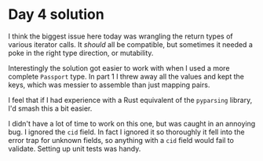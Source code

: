 # Day 4 solution

I think the biggest issue here today was wrangling the return types of various iterator calls. It *should* all be compatible, but sometimes it needed a poke in the right type direction, or mutability.

Interestingly the solution got easier to work with when I used a more complete `Passport` type. In part 1 I threw away all the values and kept the keys, which was messier to assemble than just mapping pairs.

I feel that if I had experience with a Rust equivalent of the `pyparsing` library, I'd smash this a bit easier.

I didn't have a lot of time to work on this one, but was caught in an annoying bug. I ignored the `cid` field. In fact I ignored it so thoroughly it fell into the error trap for unknown fields, so anything with a `cid` field would fail to validate. Setting up unit tests was handy.
